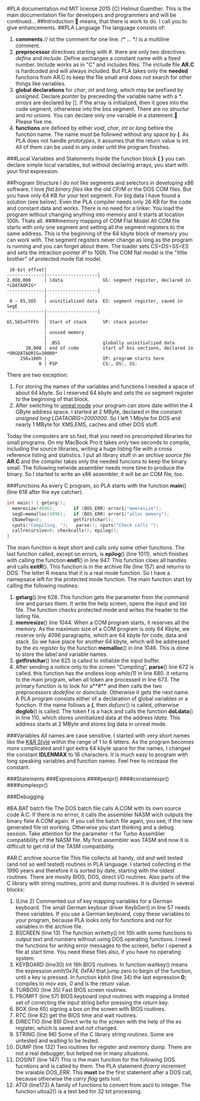 #PLA documentation.md 
MIT license 2015 (C) Helmut Guenther. 
This is the main documentation file for developers and programmers and will be continued...
##Introduction
:round_pushpin:  means, that there is work to do. I call you to give enhancements.
##PLA Language
The language consists of:

1. **comments** *//* ist the comment for one line. /* ... */ is a multiline comment.
2. **preprocessor** directives starting with #. there are only two directives:  *define* and *include*. Define axchanges a constant name with a fixed number. Include works as in "C" and includes files. The include file **AR.C** is hardcoded and will always included. But PLA takes only the **needed** functions from AR.C to keep the file small and does not search for other things like variables.   
3. **global declarations** for *char*, *int* and *long*, which may be prefixed by *unsigned*. Declare *pointer* by preceeding the variable name with a *.  *arrays* are declared by []. If the array is initialized, then it goes into the code segment, otherwiese into the bss segment. There are no *structur* and no *unions*. You can declare only *one* variable in a statement.:round_pushpin: Please fixe me.
4. **functions** are defined by either *void*, *char*, *int* or *long* before the function name. The name must be followed without any space by **(**. As PLA does not handle *prototypes*, it assumes that the return value is *int*.
All of them can be used in any order until the program finishes.

###Local Variables and Statements
Inside the function block **{ }** you can declare simple local variables, but without declaring arrays, you start with your first expression.

##Program Structure
I do not like segments and selectors in developing x86 software. I love *flat binary files* like the old CP/M or the DOS COM files. But you have only 64 KB for your text segment. For big data I have found a solution (see below). Even the PLA compiler needs only 26 KB for the code and constant data and works. There is no need for a linker. You load the program without changing anything into memory and it starts at location 100h. Thats all.
####memory mapping of COM Flat Model
All COM file starts with only one segment and setting all the segment registers to the same address. This is the beginning of the 64 kbyte block of memory you can work with. The segment registers never change as long as the program is running and you can forget about them. The loader sets *CS=DS=SS=ES* and sets the intraction pointer *IP* to 100h. The COM flat model is the "little brother" of protected mode flat model. 
```
 16-bit offset|                    
-------------:|-------------------|
2,000,000     | ldata               GS: segment register, declared in *LDATAORIG*
--------------|-------------------|              
              |                    
 0 - 65,565   | uninitialized data  ES: segment register, saved in SegE
--------------|-------------------|
              |
65,565=FFFFh  | Start of stack      SP: stack pointer
              |
              | unused memory     
              |
              | .BSS                globally uninitialized data
       30,000 | end of code         start of bss sectionn, declared in *ORGDATAORIG=30000*             
     256=100h |                     IP: program starts here
            0 | PSP                 CS:, DS:, SS:
```
There are two exception: 

1. For storing the names of the variables and functions I needed a space of about 64 kbyte. So I reserved 64 kbyte and sets the *es* segment register to the beginning of that block. 
2. After switching to [unreal mode](http://en.wikipedia.org/wiki/Unreal_mode) your program can store date within the 4 GByte address space. I started at 2 MByte, declared in the constant *unsigned long LDATAORIG=2000000*. So I left 1 Mbyte for DOS and nearly 1 MByte for XMS,EMS, caches and other DOS stuff.

Today the computers are so fast, that you need no precompiled libraries for small programs. On my MacBook Pro it takes only two seconds to compile, including the source libraries, writing a huge listing file with a cross reference listing and statistics. I put all library stuff in an *archive source file* **AR.C** and the compiler takes only the needed funcions to keep the binary small. The following netwide assembler needs more time to produce the binary. So I started to write an x86 assembler, it will be an COM file, too.

###functions
As every C program, so PLA starts with the function **main**() (line 618 after the eye catcher). 
```C
int main() { getarg();
  memresize(4096);       if (DOS_ERR) error1("memresize");
  segE=memalloc(4096);   if (DOS_ERR) error1("alloc memory");
  CNameTop=0;            getfirstchar();
  cputs("Compiling, ");   parse(); cputs("Check calls ");
  callrecursive=0; checkcalls(); epilog();
}
```
The main function is kept short and calls only some other functions. The last function called, except on errors,  is  **epilog**() (line 1011), which finishes with calling the function **end1**() in line 947. This function cloes all handles and calls **exitR**(). This function is in the archive file (line 157) and returns to DOS. The letter R means that it is a real mode function. So I have a namepsace left for the protected mode function.
The main function start by calling the following routines:

1. **getarg**() line 628. This function gets the parameter from the command line and parses them. It write the help screen, opens the input and list file. The function checks protected mode and writes the header to the listing file.
2. **memresize**() line 1044. When a COM program starts, it reserves all the memory. As the maximum size of a COM program is only 64 Kbyte, we reserve only 4096 paragraphs, which are 64 kbyte for code, data and stack. So we have place for another 64 kbyte, which will be addressed by the *es register* by the function **memalloc**() in line 1046. This is done to store the label and variable names. 
3. **getfirstchar**() line 625 is called to initialize the input buffer.
4. After sending a notice only to the screen "Compiling", **parse**() line 672 is called. this function has the endless loop *while(1)* in line 680. it returns to the main program, when all token are processed in line 673. The primary function is to look for a**#** and then calls the two preprocessors *dodefine* or *doinclude*. Otherwise it gets the next name. A PLA program consists either of a declaration of global variables or a function. If the name follows a **(**, then *dofunc*() is called, otherwise **doglob**() is called. The token **!** is a hack and calls the function **doLdata**() in line 110, which stores uninitialized data at the address *ldata*. This address starts at 2 MByte and stores big data in unreal mode.

###Variables
All names are case sensitive. I started with very short names like the [K&R Style](http://en.wikipedia.org/wiki/C_(programming_language)#K.26R_C) within the range of 1 to 6 letters. As the program becomes more complicated and I got extra 64 kbyte space for the names, I changed the constant **IDLENMAX** to 16 characters. It is much easy to program with long speaking variables and function names. Feel free to increase the constant.

###Statements
###Expressions
####pexpr()
####constantexpr()
####simplexpr()

###Debugging

#BA.BAT batch file
The DOS batch file calls A.COM with its own source code A.C. If there is no errror, it calls the assembler NASM wich outputs the binary fiele A.COM again. If you call the batch file again, you see, if the new generated file ist working. Otherwise you start thinking and a debug session. Take attention for the parameter -t for Turbo Assembler compatibility of the NASM file. My first assembler was TASM and now it is difficult to get rid of the TASM compatibility.

#AR.C archive source file
This file collects all handy, old and well tested (and not so well tested) routines in PLA language. I started collecting in the 1990 years and therefore it is sorted by date, starting with the oldest routines. There are mostly BIOS, DOS, direct I/O routines. Also parts of the C library with string routines, print and dump routines. It is divided in several blocks:

1. (Line 2) Commented out of key mapping variables for a German keyboard. The small German keyboar driver KeybGer() in line 57 needs these variables. If you use a German keyboard, copy these variables to your program, because PLA looks only for functions and not for variables in the archive file.
2. BSCREEN (line 13) The function writetty() Int 10h with some functions to output text and numbers without using DOS operating functions. I need the functions for writing error messages to the screen, befor I opened a file at start time. You need these files also, if you have no operating system.
3. KEYBOARD (line30) Int 16h BIOS routines. In function waitkey() means the expression *emit(0x74, 0xFA)* that jump zero to begin of the function, until a key is pressed. In function kbhit (line 34) the last expression **0;**  compiles to *mov eax, 0* and is the retunr value.
4. TURBOIO (line 35) Fast BIOS screen routines.
5. PROMPT (line 57) BIOS keyboard input routines with mapping a limited set of correcting the input string befor pressing the *return* key. 
6. BOX (line 65) signing a box on the screen with BIOS routines.
7. RTC (line 82) get the BIOS time and wait routines.
8. DIRECTIO (line 89) Direct write to the screen with the help of the es register, which is saved and *not* changed.
9. STRING (line 96) Some of the C library string routines. Some are untested and waiting to be tested.
10. DUMP (line 132) Two routines for register and memory dump. There are not a real debugger, but helped me in many situations.
11. DOSINT (line 147) This is the main function for the following DOS fucntions and is called by them. The PLA statement *ifcarry* increment the vraiable *DOS_ERR*. This **must** be the first statement after a DOS call, because otherwise the *carry flag* gets lost.
12. ATOI (line173) A family of functions to convert from ascii to integer. The function ultoa2() is a test bed for 32 bit processing.

